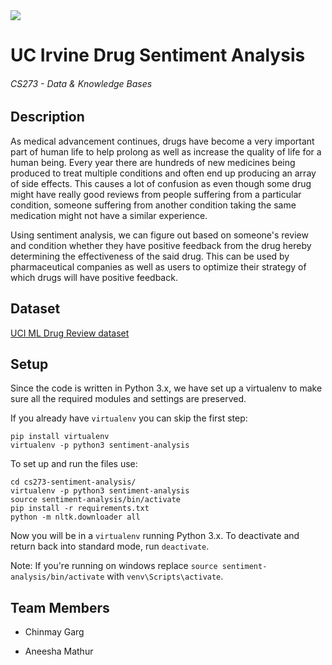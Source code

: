 <img src="https://travis-ci.com/chippermist/cs273-sentiment-analysis.svg?branch=master" />

# UC Irvine Drug Sentiment Analysis
###### CS273 - Data & Knowledge Bases

## Description

As medical advancement continues, drugs have become a very important part of human life to help prolong as well as increase the quality of life for a human being. Every year there are hundreds of new medicines being produced to treat multiple conditions and often end up producing an array of side effects. This causes a lot of confusion as even though some drug might have really good reviews from people suffering from a particular condition, someone suffering from another condition taking the same medication might not have a similar experience. 

Using sentiment analysis, we can figure out based on someone's review and condition whether they have positive feedback from the drug hereby determining the effectiveness of the said drug. This can be used by pharmaceutical companies as well as users to optimize their strategy of which drugs will have positive feedback. 


## Dataset 

[UCI ML Drug Review dataset](https://www.kaggle.com/jessicali9530/kuc-hackathon-winter-2018)


## Setup

Since the code is written in Python 3.x, we have set up a virtualenv to make sure all the required modules and settings are preserved.

If you already have `virtualenv` you can skip the first step:
```
pip install virtualenv
virtualenv -p python3 sentiment-analysis
```

To set up and run the files use:
```
cd cs273-sentiment-analysis/
virtualenv -p python3 sentiment-analysis
source sentiment-analysis/bin/activate
pip install -r requirements.txt
python -m nltk.downloader all
```
Now you will be in a `virtualenv` running Python 3.x. To deactivate and return back into standard mode, run `deactivate`.


Note:
If you're running on windows replace `source sentiment-analysis/bin/activate` with `venv\Scripts\activate`.

## Team Members

* Chinmay Garg

* Aneesha Mathur
